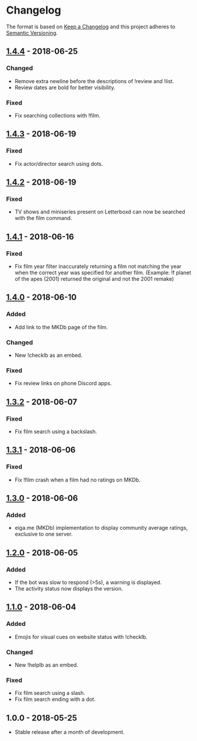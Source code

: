 # Changelog

The format is based on [Keep a Changelog](http://keepachangelog.com/en/1.0.0/) and this project adheres to [Semantic Versioning](http://semver.org/spec/v2.0.0.html).

## [1.4.4](https://gitlab.com/Porkepik/PublicLetterboxdDiscordBot/compare/v1.4.3...v1.4.4) - 2018-06-25
### Changed
- Remove extra newline before the descriptions of !review and !list.
- Review dates are bold for better visibility.

### Fixed
- Fix searching collections with !film.

## [1.4.3](https://gitlab.com/Porkepik/PublicLetterboxdDiscordBot/compare/v1.4.2...v1.4.3) - 2018-06-19
### Fixed
- Fix actor/director search using dots.

## [1.4.2](https://gitlab.com/Porkepik/PublicLetterboxdDiscordBot/compare/v1.4.1...v1.4.2) - 2018-06-19
### Fixed
- TV shows and miniseries present on Letterboxd can now be searched with the film command.

## [1.4.1](https://gitlab.com/Porkepik/PublicLetterboxdDiscordBot/compare/v1.4.0...v1.4.1) - 2018-06-16
### Fixed
- Fix film year filter inaccurately returning a film not matching the year when the correct year was specified for another film. (Example: !f planet of the apes (2001) returned the original and not the 2001 remake)

## [1.4.0](https://gitlab.com/Porkepik/PublicLetterboxdDiscordBot/compare/v1.3.2...v1.4.0) - 2018-06-10
### Added
- Add link to the MKDb page of the film.

### Changed
- New !checklb as an embed.

### Fixed
- Fix review links on phone Discord apps.

## [1.3.2](https://gitlab.com/Porkepik/PublicLetterboxdDiscordBot/compare/v1.3.1...v1.3.2) - 2018-06-07
### Fixed
- Fix film search using a backslash.

## [1.3.1](https://gitlab.com/Porkepik/PublicLetterboxdDiscordBot/compare/v1.3.0...v1.3.1) - 2018-06-06
### Fixed
- Fix !film crash when a film had no ratings on MKDb.

## [1.3.0](https://gitlab.com/Porkepik/PublicLetterboxdDiscordBot/compare/v1.2.0...v1.3.0) - 2018-06-06
### Added
- eiga.me (MKDb) implementation to display community average ratings, exclusive to one server.

## [1.2.0](https://gitlab.com/Porkepik/PublicLetterboxdDiscordBot/compare/v1.1.0...v1.2.0) - 2018-06-05
### Added
- If the bot was slow to respond (>5s), a warning is displayed.
- The activity status now displays the version.

## [1.1.0](https://gitlab.com/Porkepik/PublicLetterboxdDiscordBot/compare/v1...v1.1.0) - 2018-06-04
### Added
- Emojis for visual cues on website status with !checklb.

### Changed
- New !helplb as an embed.

### Fixed
- Fix film search using a slash.
- Fix film search ending with a dot.

## 1.0.0 - 2018-05-25
- Stable release after a month of development.
